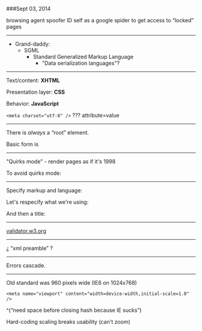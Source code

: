 ###Sept 03, 2014


browsing agent spoofer
  ID self as a google spider to get access to “locked” pages

----

* Grand-daddy:
  * SGML
    * Standard Generalized Markup Language
      * "Data serialization languages"?

----

Text/content: **XHTML**

Presentation layer: **CSS**

Behavior: **JavaScript**

`<meta charset="utf-8" />`
 ???  attribute=value

----

There is *always* a “root” element.
    <html></html>

Basic form is
    <html>
      <head></head>
      <body></body>
    </html>

----

"Quirks mode" - render pages as if it's 1998

To avoid quirks mode:
    <!DOCTYPE html PUBLIC "-//W3C//DTD XHTML 1.0 Strict//EN" "http://www.w3.org/TR/xhtml1/DTD/xhtml1-strict.dtd">

----

Specify markup and language:
    <html xmlns="http://www.w3.org/1999/xhtml" xml:lang="en" lang="en">

Let's respecify what we're using:
    <meta http-equiv="Content-Type" content="text/html; charset=utf-8" />

And then a title:
    <title>Title</title>

----

[validator.w3.org](http://validator.w3.org/)

----

¿ “xml preamble” ?

----

Errors cascade.

----

Old standard was 960 pixels wide (IE6 on 1024x768)

    <meta name="viewport" content="width=device-width,initial-scale=1.0" />

^(“need space before closing hash because IE sucks”)

Hard-coding scaling breaks usability (can't zoom)





